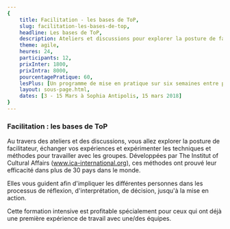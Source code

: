 ```yaml
---
{
	title: Facilitation - les bases de ToP, 
	slug: facilitation-les-bases-de-top, 
	headline: Les bases de ToP, 
	description: Ateliers et discussions pour explorer la posture de facilitateur, 
	theme: agile,
	heures: 24,
	participants: 12,
	prixInter: 1800,
	prixIntra: 8000,
	pourcentagePratique: 60,
	lesPlus: [Un programme de mise en pratique sur six semaines entre pairs, Une formation certifiante],
	layout: sous-page.html, 
	dates: [3 - 15 Mars à Sophia Antipolis, 15 mars 2018]
}
---
```


### Facilitation : les bases de ToP ###

Au travers des ateliers et des discussions, vous allez explorer la posture de facilitateur, échanger vos expériences et expérimenter les techniques et méthodes pour travailler avec les groupes. Développées par The Institut of Cultural Affairs (www.ica-international.org), ces méthodes ont prouvé leur efficacité dans plus de 30 pays dans le monde.

Elles vous guident afin d'impliquer les différentes personnes dans les processus de réflexion, d'interprétation, de décision, jusqu'à la mise en action.

Cette formation intensive est profitable spécialement pour ceux qui ont déjà une première expérience de travail avec une/des équipes.